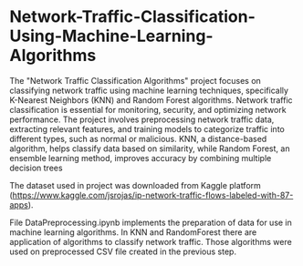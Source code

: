 # Network-Traffic-Classification-Using-Machine-Learning-Algorithms
The "Network Traffic Classification Algorithms" project focuses on classifying network traffic using machine learning techniques, specifically K-Nearest Neighbors (KNN) and Random Forest algorithms. Network traffic classification is essential for monitoring, security, and optimizing network performance. The project involves preprocessing network traffic data, extracting relevant features, and training models to categorize traffic into different types, such as normal or malicious. KNN, a distance-based algorithm, helps classify data based on similarity, while Random Forest, an ensemble learning method, improves accuracy by combining multiple decision trees

The dataset used in project was downloaded from Kaggle platform (https://www.kaggle.com/jsrojas/ip-network-traffic-flows-labeled-with-87-apps).

File DataPreprocessing.ipynb implements the preparation of data for use in machine learning algorithms.
In KNN and RandomForest there are application of algorithms to classify network traffic. Those algorithms were used on preprocessed CSV file created in the previous step.
